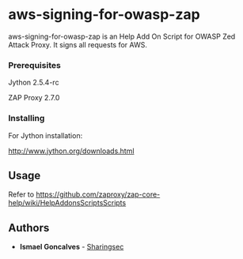 # aws-signing-for-owasp-zap

aws-signing-for-owasp-zap is an Help Add On Script for OWASP Zed Attack Proxy. It signs all requests for AWS.

### Prerequisites

Jython 2.5.4-rc

ZAP Proxy 2.7.0

### Installing

For Jython installation:

http://www.jython.org/downloads.html

## Usage

Refer to https://github.com/zaproxy/zap-core-help/wiki/HelpAddonsScriptsScripts

## Authors

* **Ismael Goncalves** -  [Sharingsec](https://sharingsec.blogspot.com)

